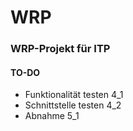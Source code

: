 # WRP
### WRP-Projekt für ITP

#### TO-DO
- Funktionalität testen 4_1
- Schnittstelle testen 4_2
- Abnahme 5_1


